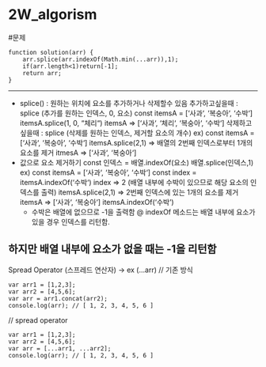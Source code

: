 # 2W_algorism

#문제

```
function solution(arr) {
    arr.splice(arr.indexOf(Math.min(...arr)),1);
    if(arr.length<1)return[-1];
    return arr;
}
```
----------------------------------------------------------------------------------------

* splice() : 원하는 위치에 요소를 추가하거나 삭제할수 있음
추가하고싶을때 : splice (추가를 원하는 인덱스, 0, 요소)
    const itemsA = [‘사과‘, ‘복숭아‘, ‘수박‘]
    itemsA.splice(1, 0, “체리“)
    itemsA => [‘사과‘, ‘체리‘, ‘복숭아‘, ‘수박‘]
삭제하고 싶을때 : splice (삭제를 원하는 인덱스, 제거할 요소의 개수)
ex)  const itemsA = [‘사과‘, ‘복숭아‘, ‘수박‘]
    itemsA.splice(2,1) => 배열의 2번째 인덱스로부터 1개의 요소를 제거
    itmesA => [‘사과‘, ‘복숭아‘]
* 값으로 요소 제거하기
const 인덱스 = 배열.indexOf(요소)
배열.splice(인덱스,1)
ex) const itemsA = [‘사과‘, ‘복숭아‘, ‘수박‘]
    const index = itemsA.indexOf(‘수박‘)
    index => 2 (배열 내부에 수박이 있으므로 해당 요소의 인덱스를 출력)
    itemsA.splice(2,1) => 2번째 인덱스에 있는 1개의 요소를 제거
    itemsA => [‘사과‘, ‘복숭아‘]
    itemsA.indexOf(‘수박’)
    * 수박은 배열에 없으므로 -1을 출력함
@ indexOf 메소드는 배열 내부에 요소가 있을 경우 인덱스를 리턴함.
 
 하지만 배열 내부에 요소가 없을 때는 -1을 리턴함
------------------------------------------------------------------------------------

Spread Operator (스프레드 연산자) -> ex (...arr)
// 기존 방식
```
var arr1 = [1,2,3];
var arr2 = [4,5,6];
var arr = arr1.concat(arr2);
console.log(arr); // [ 1, 2, 3, 4, 5, 6 ]
```
// spread operator
```
var arr1 = [1,2,3];
var arr2 = [4,5,6];
var arr = [...arr1, ...arr2];
console.log(arr); // [ 1, 2, 3, 4, 5, 6 ]
```
